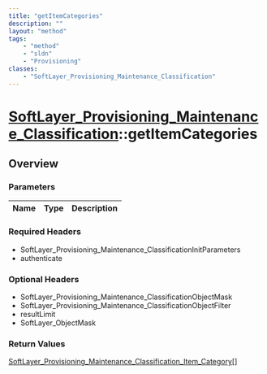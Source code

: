 ```yaml
---
title: "getItemCategories"
description: ""
layout: "method"
tags:
    - "method"
    - "sldn"
    - "Provisioning"
classes:
    - "SoftLayer_Provisioning_Maintenance_Classification"
---
```

# [SoftLayer_Provisioning_Maintenance_Classification](/reference/services/SoftLayer_Provisioning_Maintenance_Classification)::getItemCategories




## Overview 


### Parameters 
|Name | Type | Description |
| --- | --- | --- |


### Required Headers
* SoftLayer_Provisioning_Maintenance_ClassificationInitParameters
* authenticate

### Optional Headers
* SoftLayer_Provisioning_Maintenance_ClassificationObjectMask
* SoftLayer_Provisioning_Maintenance_ClassificationObjectFilter
* resultLimit
* SoftLayer_ObjectMask

### Return Values
<a href='/reference/datatypes/SoftLayer_Provisioning_Maintenance_Classification_Item_Category'>SoftLayer_Provisioning_Maintenance_Classification_Item_Category[] </a>

